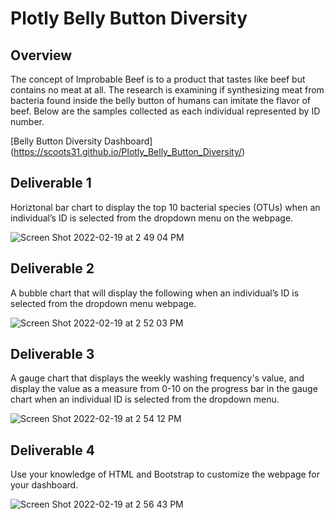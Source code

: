 # Plotly Belly Button Diversity

## Overview
The concept of Improbable Beef is to a product that tastes like beef but contains no meat at all. The research is examining if synthesizing meat from bacteria found inside the belly button of humans can imitate the flavor of beef. Below are the samples collected as each individual represented by ID number.

[Belly Button Diversity Dashboard] (https://scoots31.github.io/Plotly_Belly_Button_Diversity/)

## Deliverable 1
Horiztonal bar chart to display the top 10 bacterial species (OTUs) when an individual’s ID is selected from the dropdown menu on the webpage.

![Screen Shot 2022-02-19 at 2 49 04 PM](https://user-images.githubusercontent.com/93485455/154818595-79a15a8e-0cf1-428a-9a49-53ca9fda296b.png)

## Deliverable 2
A bubble chart that will display the following when an individual’s ID is selected from the dropdown menu webpage.

![Screen Shot 2022-02-19 at 2 52 03 PM](https://user-images.githubusercontent.com/93485455/154818664-702fe189-0cfe-4cc2-b1a1-f4b0a9aebd99.png)

## Deliverable 3
A gauge chart that displays the weekly washing frequency's value, and display the value as a measure from 0-10 on the progress bar in the gauge chart when an individual ID is selected from the dropdown menu.

![Screen Shot 2022-02-19 at 2 54 12 PM](https://user-images.githubusercontent.com/93485455/154818720-9f1d5ce1-c8b9-4f93-8725-20b1a7536a54.png)

## Deliverable 4
Use your knowledge of HTML and Bootstrap to customize the webpage for your dashboard.

![Screen Shot 2022-02-19 at 2 56 43 PM](https://user-images.githubusercontent.com/93485455/154818805-8a56f86b-26ca-47c2-bbfa-5cc2f31d95c8.png)
